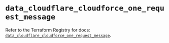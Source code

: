 # `data_cloudflare_cloudforce_one_request_message`

Refer to the Terraform Registry for docs: [`data_cloudflare_cloudforce_one_request_message`](https://registry.terraform.io/providers/cloudflare/cloudflare/5.2.0/docs/data-sources/cloudforce_one_request_message).
